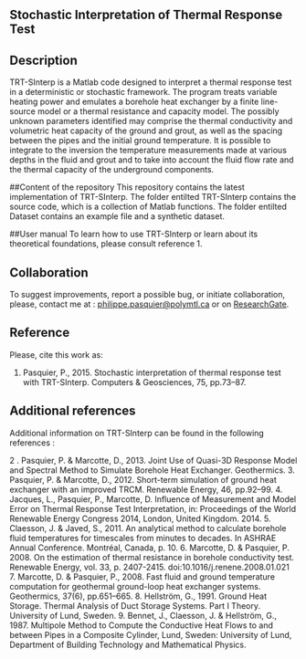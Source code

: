 ## Stochastic Interpretation of Thermal Response Test

## Description
TRT-SInterp is a Matlab code designed to interpret a thermal response test in a deterministic or stochastic framework. The program treats variable heating power and emulates a borehole heat exchanger by a finite line-source model or a thermal resistance and capacity model. The possibly unknown parameters identified may comprise the thermal conductivity and volumetric heat capacity of the ground and grout, as well as the spacing between the pipes and the initial ground temperature. It is possible to integrate to the inversion the temperature measurements made at various depths in the fluid and grout and to take into account the fluid flow rate and the thermal capacity of the underground components.  

##Content of the repository
This repository contains the latest implementation of TRT-SInterp.  The folder entilted TRT-SInterp contains the source code, which is a collection of Matlab functions. The folder entilted Dataset contains an example file and a synthetic dataset.

##User manual
To learn how to use TRT-SInterp or learn about its theoretical foundations, please consult reference 1.

## Collaboration 
To suggest improvements, report a possible bug, or initiate collaboration, please, contact me at : philippe.pasquier@polymtl.ca or on [ResearchGate](https://www.researchgate.net/profile/Philippe_Pasquier2).

## Reference
Please, cite this work as: 

1. Pasquier, P., 2015. Stochastic interpretation of thermal response test with TRT-SInterp. Computers & Geosciences, 75, pp.73–87.


## Additional references
Additional information on TRT-SInterp can be found in the following references :

2 . Pasquier, P. & Marcotte, D., 2013. Joint Use of Quasi-3D Response Model and Spectral Method to Simulate Borehole Heat Exchanger. Geothermics.
3.  Pasquier, P. & Marcotte, D., 2012. Short-term simulation of ground heat exchanger with an improved TRCM. Renewable Energy, 46, pp.92–99.
4. Jacques, L., Pasquier, P., Marcotte, D.  Influence of Measurement and Model Error on Thermal Response Test Interpretation, in: Proceedings of the World Renewable Energy Congress 2014, London, United Kingdom. 2014.
5. Claesson, J. & Javed, S., 2011. An analytical method to calculate borehole fluid temperatures for timescales from minutes to decades. In ASHRAE Annual Conference. Montréal, Canada, p. 10.
6. Marcotte, D. & Pasquier, P. 2008.  On the estimation of thermal resistance in borehole conductivity test. Renewable Energy, vol. 33, p. 2407-2415. doi:10.1016/j.renene.2008.01.021
7. Marcotte, D. & Pasquier, P., 2008. Fast fluid and ground temperature computation for geothermal ground-loop heat exchanger systems. Geothermics, 37(6), pp.651–665.
8. Hellström, G., 1991. Ground Heat Storage. Thermal Analysis of Duct Storage Systems. Part I Theory. University of Lund,  Sweden.
9. Bennet, J., Claesson, J. & Hellström, G., 1987. Multipole Method to Compute  the Conductive Heat Flows to and between Pipes in a Composite Cylinder, Lund, Sweden: University of Lund, Department of Building Technology and Mathematical Physics.
